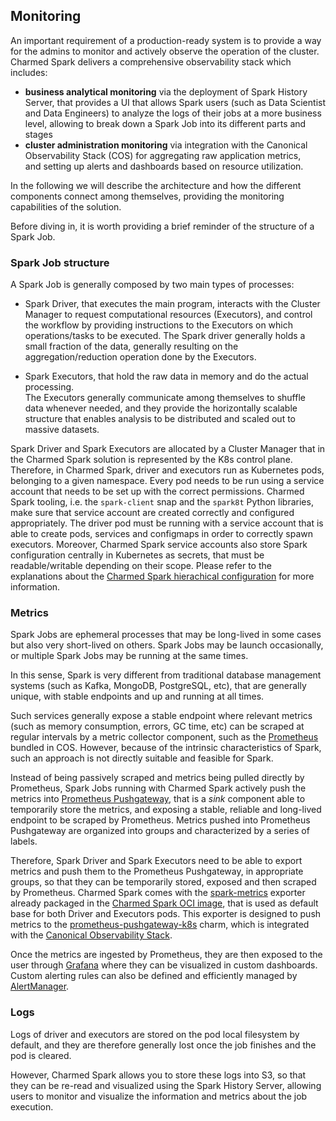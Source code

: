 ## Monitoring 

An important requirement of a production-ready system is to provide a way for the admins to 
monitor and actively observe the operation of the cluster. 
Charmed Spark delivers a comprehensive observability stack which includes:

* **business analytical monitoring** via the deployment of Spark History Server, 
  that provides a UI that allows Spark users (such as Data Scientist and Data Engineers) 
  to analyze the logs of their jobs at a more business level, allowing to break down a Spark Job into 
  its different parts and stages 
* **cluster administration monitoring** via integration with the Canonical 
  Observability Stack (COS) for aggregating raw application metrics,  
  and setting up alerts and dashboards based on resource utilization.

In the following we will describe the architecture and how the different components 
connect among themselves, providing the monitoring capabilities of the solution.

Before diving in, it is worth providing a brief reminder of the structure of 
a Spark Job. 

### Spark Job structure

A Spark Job is generally composed by two main types of processes:

* Spark Driver, that executes the main program, interacts with the Cluster Manager 
  to request computational resources (Executors), and control the workflow by providing
  instructions to the Executors on which operations/tasks to be executed. The Spark 
  driver generally holds a small fraction of the data, generally resulting on the
  aggregation/reduction operation done by the Executors. 

* Spark Executors, that hold the raw data in memory and do the actual processing.  
  The Executors generally communicate among themselves to shuffle data whenever 
  needed, and they provide the horizontally scalable structure that enables 
  analysis to be distributed and scaled out to massive datasets. 

Spark Driver and Spark Executors are allocated by a Cluster Manager that in the
Charmed Spark solution is represented by the K8s control plane. Therefore, 
in Charmed Spark, driver and executors run as Kubernetes pods, 
belonging to a given namespace.
Every pod needs to be run using a service account that needs to be set up with the 
correct permissions. Charmed Spark tooling, i.e. the `spark-client` snap
and the `spark8t` Python libraries, make sure that service account are 
created correctly and configured appropriately. The driver pod must be running
with a service account that is able to create pods, services and configmaps in 
order to correctly spawn executors. Moreover, Charmed Spark service accounts
also store Spark configuration centrally in Kubernetes as secrets, that must 
be readable/writable depending on their scope. Please refer to the explanations 
about the [Charmed Spark hierachical configuration](/todo) for more information. 

### Metrics

Spark Jobs are ephemeral processes that may be long-lived in some cases but also very 
short-lived on others. Spark Jobs may be launch occasionally, or multiple Spark Jobs
may be running at the same times. 

In this sense, Spark is very different from traditional database management systems
(such as Kafka, MongoDB, PostgreSQL, etc), that are generally unique, with stable endpoints and 
up and running at all times. 

Such services generally expose a stable endpoint where relevant metrics (such as
memory consumption, errors, GC time, etc) can be scraped at regular intervals
by a metric collector component, such as the [Prometheus](https://prometheus.io/)
bundled in COS. However, because of the intrinsic characteristics of Spark, such 
an approach is not directly suitable and feasible for Spark. 

Instead of being passively scraped and metrics being pulled directly by Prometheus, 
Spark Jobs running with Charmed Spark actively push the metrics into 
[Prometheus Pushgateway](https://github.com/prometheus/pushgateway), that is a *sink* component able to temporarily 
store the metrics, and exposing a stable, reliable and long-lived endpoint to be 
scraped by Prometheus. Metrics pushed into Prometheus Pushgateway are organized 
into groups and characterized by a series of labels.

Therefore, Spark Driver and Spark Executors need to be able to export metrics 
and push them to the Prometheus Pushgateway, in appropriate 
groups, so that they can be temporarily stored, exposed and then 
scraped by Prometheus.
Charmed Spark comes with the [spark-metrics](https://github.com/banzaicloud/spark-metrics) 
exporter already packaged in the [Charmed Spark OCI image](https://github.com/canonical/charmed-spark-rock), 
that is used as default base for both Driver and Executors pods.
This exporter is designed to push metrics to the [prometheus-pushgateway-k8s](https://charmhub.io/prometheus-pushgateway)
charm, which is integrated with the [Canonical Observability Stack](https://charmhub.io/topics/canonical-observability-stack).

Once the metrics are ingested by Prometheus, they are then exposed to the user 
through [Grafana](https://grafana.com/) where they can be visualized in custom dashboards. 
Custom alerting rules can also be defined and efficiently managed by [AlertManager](https://prometheus.io/docs/alerting/latest/alertmanager/).

### Logs 

Logs of driver and executors are stored on the pod local filesystem by default, 
and they are therefore generally lost once the job finishes and the pod is cleared. 

However, Charmed Spark allows you to store these logs into S3, so that they can 
be re-read and visualized using the Spark History Server, allowing users to monitor 
and visualize the information and metrics about the job execution.